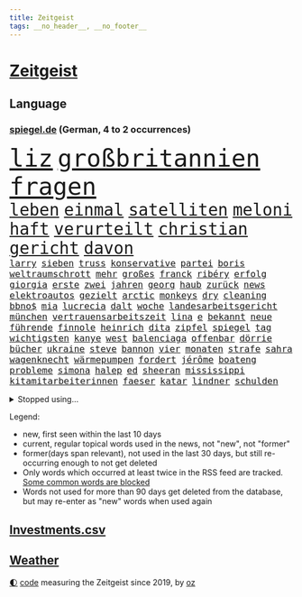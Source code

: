 ```yaml
---
title: Zeitgeist
tags: __no_header__, __no_footer__
---
```


# [Zeitgeist](https://oliz.io/zeitgeist/)

## Language

<h3><a href="https://www.spiegel.de" target="_blank">spiegel.de</a> (German, 4 to 2 occurrences)</h3>
<p style="font-family:monospace">
<span style="font-size:32pt"><a href="news_links.html#liz" class="current">liz</a></span>
<span style="font-size:32pt"><a href="news_links.html#großbritannien" class="current">großbritannien</a></span>
<span style="font-size:32pt"><a href="news_links.html#fragen" class="current">fragen</a></span>
<br>
<span style="font-size:22pt"><a href="news_links.html#leben" class="current">leben</a></span>
<span style="font-size:22pt"><a href="news_links.html#einmal" class="current">einmal</a></span>
<span style="font-size:22pt"><a href="news_links.html#satelliten" class="current">satelliten</a></span>
<span style="font-size:22pt"><a href="news_links.html#meloni" class="current">meloni</a></span>
<span style="font-size:22pt"><a href="news_links.html#haft" class="current">haft</a></span>
<span style="font-size:22pt"><a href="news_links.html#verurteilt" class="current">verurteilt</a></span>
<span style="font-size:22pt"><a href="news_links.html#christian" class="current">christian</a></span>
<span style="font-size:22pt"><a href="news_links.html#gericht" class="current">gericht</a></span>
<span style="font-size:22pt"><a href="news_links.html#davon" class="current">davon</a></span>
<br>
<span style="font-size:12pt"><a href="news_links.html#larry" class="new">larry</a></span>
<span style="font-size:12pt"><a href="news_links.html#sieben" class="current">sieben</a></span>
<span style="font-size:12pt"><a href="news_links.html#truss" class="current">truss</a></span>
<span style="font-size:12pt"><a href="news_links.html#konservative" class="current">konservative</a></span>
<span style="font-size:12pt"><a href="news_links.html#partei" class="current">partei</a></span>
<span style="font-size:12pt"><a href="news_links.html#boris" class="current">boris</a></span>
<span style="font-size:12pt"><a href="news_links.html#weltraumschrott" class="new">weltraumschrott</a></span>
<span style="font-size:12pt"><a href="news_links.html#mehr" class="current">mehr</a></span>
<span style="font-size:12pt"><a href="news_links.html#großes" class="current">großes</a></span>
<span style="font-size:12pt"><a href="news_links.html#franck" class="current">franck</a></span>
<span style="font-size:12pt"><a href="news_links.html#ribéry" class="current">ribéry</a></span>
<span style="font-size:12pt"><a href="news_links.html#erfolg" class="current">erfolg</a></span>
<span style="font-size:12pt"><a href="news_links.html#giorgia" class="current">giorgia</a></span>
<span style="font-size:12pt"><a href="news_links.html#erste" class="current">erste</a></span>
<span style="font-size:12pt"><a href="news_links.html#zwei" class="current">zwei</a></span>
<span style="font-size:12pt"><a href="news_links.html#jahren" class="current">jahren</a></span>
<span style="font-size:12pt"><a href="news_links.html#georg" class="current">georg</a></span>
<span style="font-size:12pt"><a href="news_links.html#haub" class="new">haub</a></span>
<span style="font-size:12pt"><a href="news_links.html#zurück" class="current">zurück</a></span>
<span style="font-size:12pt"><a href="news_links.html#news" class="current">news</a></span>
<span style="font-size:12pt"><a href="news_links.html#elektroautos" class="current">elektroautos</a></span>
<span style="font-size:12pt"><a href="news_links.html#gezielt" class="current">gezielt</a></span>
<span style="font-size:12pt"><a href="news_links.html#arctic" class="new">arctic</a></span>
<span style="font-size:12pt"><a href="news_links.html#monkeys" class="new">monkeys</a></span>
<span style="font-size:12pt"><a href="news_links.html#dry" class="new">dry</a></span>
<span style="font-size:12pt"><a href="news_links.html#cleaning" class="new">cleaning</a></span>
<span style="font-size:12pt"><a href="news_links.html#bbno$" class="new">bbno$</a></span>
<span style="font-size:12pt"><a href="news_links.html#mia" class="current">mia</a></span>
<span style="font-size:12pt"><a href="news_links.html#lucrecia" class="new">lucrecia</a></span>
<span style="font-size:12pt"><a href="news_links.html#dalt" class="new">dalt</a></span>
<span style="font-size:12pt"><a href="news_links.html#woche" class="current">woche</a></span>
<span style="font-size:12pt"><a href="news_links.html#landesarbeitsgericht" class="current">landesarbeitsgericht</a></span>
<span style="font-size:12pt"><a href="news_links.html#münchen" class="current">münchen</a></span>
<span style="font-size:12pt"><a href="news_links.html#vertrauensarbeitszeit" class="new">vertrauensarbeitszeit</a></span>
<span style="font-size:12pt"><a href="news_links.html#lina" class="current">lina</a></span>
<span style="font-size:12pt"><a href="news_links.html#e" class="current">e</a></span>
<span style="font-size:12pt"><a href="news_links.html#bekannt" class="current">bekannt</a></span>
<span style="font-size:12pt"><a href="news_links.html#neue" class="current">neue</a></span>
<span style="font-size:12pt"><a href="news_links.html#führende" class="current">führende</a></span>
<span style="font-size:12pt"><a href="news_links.html#finnole" class="new">finnole</a></span>
<span style="font-size:12pt"><a href="news_links.html#heinrich" class="new">heinrich</a></span>
<span style="font-size:12pt"><a href="news_links.html#dita" class="new">dita</a></span>
<span style="font-size:12pt"><a href="news_links.html#zipfel" class="new">zipfel</a></span>
<span style="font-size:12pt"><a href="news_links.html#spiegel" class="current">spiegel</a></span>
<span style="font-size:12pt"><a href="news_links.html#tag" class="current">tag</a></span>
<span style="font-size:12pt"><a href="news_links.html#wichtigsten" class="current">wichtigsten</a></span>
<span style="font-size:12pt"><a href="news_links.html#kanye" class="current">kanye</a></span>
<span style="font-size:12pt"><a href="news_links.html#west" class="current">west</a></span>
<span style="font-size:12pt"><a href="news_links.html#balenciaga" class="current">balenciaga</a></span>
<span style="font-size:12pt"><a href="news_links.html#offenbar" class="current">offenbar</a></span>
<span style="font-size:12pt"><a href="news_links.html#dörrie" class="new">dörrie</a></span>
<span style="font-size:12pt"><a href="news_links.html#bücher" class="current">bücher</a></span>
<span style="font-size:12pt"><a href="news_links.html#ukraine" class="current">ukraine</a></span>
<span style="font-size:12pt"><a href="news_links.html#steve" class="new">steve</a></span>
<span style="font-size:12pt"><a href="news_links.html#bannon" class="current">bannon</a></span>
<span style="font-size:12pt"><a href="news_links.html#vier" class="current">vier</a></span>
<span style="font-size:12pt"><a href="news_links.html#monaten" class="current">monaten</a></span>
<span style="font-size:12pt"><a href="news_links.html#strafe" class="current">strafe</a></span>
<span style="font-size:12pt"><a href="news_links.html#sahra" class="current">sahra</a></span>
<span style="font-size:12pt"><a href="news_links.html#wagenknecht" class="current">wagenknecht</a></span>
<span style="font-size:12pt"><a href="news_links.html#wärmepumpen" class="current">wärmepumpen</a></span>
<span style="font-size:12pt"><a href="news_links.html#fordert" class="current">fordert</a></span>
<span style="font-size:12pt"><a href="news_links.html#jérôme" class="new">jérôme</a></span>
<span style="font-size:12pt"><a href="news_links.html#boateng" class="new">boateng</a></span>
<span style="font-size:12pt"><a href="news_links.html#probleme" class="current">probleme</a></span>
<span style="font-size:12pt"><a href="news_links.html#simona" class="new">simona</a></span>
<span style="font-size:12pt"><a href="news_links.html#halep" class="new">halep</a></span>
<span style="font-size:12pt"><a href="news_links.html#ed" class="current">ed</a></span>
<span style="font-size:12pt"><a href="news_links.html#sheeran" class="current">sheeran</a></span>
<span style="font-size:12pt"><a href="news_links.html#mississippi" class="current">mississippi</a></span>
<span style="font-size:12pt"><a href="news_links.html#kitamitarbeiterinnen" class="new">kitamitarbeiterinnen</a></span>
<span style="font-size:12pt"><a href="news_links.html#faeser" class="current">faeser</a></span>
<span style="font-size:12pt"><a href="news_links.html#katar" class="current">katar</a></span>
<span style="font-size:12pt"><a href="news_links.html#lindner" class="current">lindner</a></span>
<span style="font-size:12pt"><a href="news_links.html#schulden" class="current">schulden</a></span>
</p>
<details>
<summary>Stopped using...</summary>
<p class="former" style="font-size:12pt">
gerechtigkeit(730) generation(729) kapitän(729) richten(729) anderes(728) ausgesprochen(728) beobachtet(728) besiegt(728) diskussion(728) legendären(728) richtigen(728) sachsenanhalt(728) zahlreichen(728) 2000(727) becker(727) bildern(727) enorm(727) fort(727) klimaneutral(727) persönliche(727) schatten(727) weshalb(727) flugzeuge(726) klagen(726) konzerne(726) mainz(726) pflege(726) premierminister(726) rechtsextremismus(726) reform(726) ans(725) asche(725) botschaft(725) demonstriert(725) erfolgreiche(725) gereist(725) hubschrauber(725) insgesamt(725) internationaler(725) investoren(725) name(725) spätestens(725) brandenburg(724) hinterher(724) maß(724) märchen(724) paul(724) reichen(724) wehren(724) aufgeben(723) bekanntesten(723) bot(723) eingereicht(723) freien(723) gestoßen(723) höchststand(723) radsport(723) richtige(723) wechseln(723) wünschen(723) zuversicht(723) amsterdam(722) berichte(722) einstigen(722) ersetzen(722) siegt(722) smith(722) umweltministerin(722) vorstand(722) altes(721) cartoons(721) coronamaßnahmen(721) entwicklungen(721) julian(721) magdeburg(721) meldete(721) nahen(721) rote(721) schwangere(721) senken(721) untersuchen(721) verpassen(721) wirkte(721) wolle(721) 130(720) angekommen(720) beschimpft(720) beschließen(720) dringend(720) gemeinden(720) leon(720) löhne(720) premiere(720) staats(720) ton(720) unabhängigkeit(720) verzweifelt(720) weitergegeben(720) werke(720) aufgrund(719) betroffenen(719) eskalieren(719) forderungen(719) gegenteil(719) mathias(719) rief(719) sogenannte(719) unterschiede(719) untersuchungen(719) verbieten(719) gehandelt(718) gesundheitlichen(718) mitteln(718) rassistische(718) rettet(718) you(718) befreien(717) flammen(717) fußballprofi(717) nominiert(717) stoppte(717) anschließend(716) hunde(716) minderjährige(716) passen(716) rainer(716) gewinner(715) historischen(715) homeoffice(715) trainiert(715) wochenlang(715) gerechnet(714) kostet(714) meister(714) stoßen(714) verstößt(714) zverev(714) bad(713) härter(713) kryptowährung(713) schulze(713) verlauf(713) weite(713) tennis(712) atem(711) erbe(711) heil(711) historische(711) karte(711) schnitt(711) sehnsucht(711) sichergestellt(711) demokratische(710) pflegekräfte(710) genehmigung(709) torhüter(709) ereignisse(708) lernt(708) spaß(708) bob(707) spanische(707) müsste(706) kindes(705) betont(704) demokratischen(704) signalisiert(704) auflagen(703) enge(703) februar(703) zogen(703) änderungen(703) ringen(702) apps(701) kabul(700) presse(700) schrecken(699) kate(697) reduzieren(697) top(697) freiwillig(696) großem(696) halbe(696) insolvenz(696) hand(695) erstochen(694) saintgermain(694) rang(693) syrer(693) teilnahme(693) möglichkeiten(692) startete(692) tisch(691) schwung(690) sarah(689) telefonat(688) wirbel(687) jurist(686) staatlichen(685) zeigten(684) künstliche(683) akten(682) sogenannten(682) wiedergewählt(682) impfpflicht(680) erfolgreichen(679) athletinnen(678) annäherung(674) wasserstoff(668) ungewöhnlichen(666) drohne(664) reihen(664) gewusst(659) betrunkener(658) last(658) zusätzliche(656) ärmelkanal(656) einfache(652) jessica(652) liter(648) heidelberg(642) londons(642) dankt(638) umbau(626) ausstellung(600) nationalpark(598) 5000(595) verlusten(591) neuanfang(587) fluggesellschaft(582) unzureichend(579) todesursache(573) ausländischen(566) strebt(565) reue(556) zusammengebrochen(556) erteilte(550) abgestürzt(546) fonds(541) 250(536) statistik(523) komme(519) reichtum(519) holz(511) waldbrände(499) eingeladen(487) gesichtet(484) argument(483) bezichtigt(479) belastung(470) berge(470) fotografen(469) parteispitze(466) morgens(463) erlag(462) lebensmitteln(459) liebt(459) kümmern(456) partnerschaft(451) britisches(450) schrumpft(450) britney(448) spears(448) verurteilung(447) rechtens(444) beides(441) mächtigen(440) wandte(440) venedig(439) vorliegen(433) wellen(426) erweisen(425) gremium(425) höchstwert(423) vertretung(423) umkämpften(416) nicole(413) jahrzehnt(410) jenseits(410) löschen(409) erhofft(406) funktionen(406) vorhang(404) scholz'(403) plante(400) zurückziehen(400) landwirte(398) moderner(398) gewohnt(397) agiert(392) world(392) getöteten(386) 115(385) gewandt(384) angeschlossen(378) ostdeutschen(376) arten(374) infektionsschutzgesetz(374) schränkt(370) abhängigkeit(369) söders(367) worum(367) zürich(364) abkommen(363) vermitteln(362) basketballstar(358) siebten(356) getötete(353) kälte(350) leise(350) argumenten(349) plastikmüll(349) kongo(348) eingefroren(346) shanghai(346) ansicht(345) stern(344) bewerten(343) magazin(343) perspektive(343) zeitpunkt(343) ampelparteien(342) booster(342) benutzt(339) hals(339) beschlagnahmte(331) eindringlichen(325) westlicher(321) auge(318) stürzten(316) gestiegene(315) pech(315) otto(314) laura(313) beteiligte(312) dutzenden(312) bundesfinanzminister(310) unogeneralsekretär(309) auseinandersetzungen(308) fassen(307) phänomen(306) wmteilnahme(305) svenja(304) erwiesen(302) explodieren(301) lehrerinnen(301) getreide(300) behält(297) ministerinnen(296) verletzung(295) unterzeichnen(292) arbeitsminister(290) gottesdienst(290) bestrafen(289) omikronvariante(289) gedenkt(288) möchten(288) riskiert(288) bundesinnenministerin(287) oscars(284) bredouille(282) küche(282) ersatz(279) betrachtet(278) transport(277) wahnsinn(277) langjährigen(271) juristischen(270) drohte(269) erkrankungen(268) lemke(268) steffi(268) verringern(268) zahlreicher(268) normalen(267) pelé(267) zweites(267) kriterien(266) ausgeschieden(263) langzeitfolgen(263) abhalten(261) wandern(260) spektakel(259) erzbistum(257) getragen(257) erweitern(256) grünem(254) teppich(254) royal(251) handwerk(250) fake(249) afrikanischen(248) braut(248) klingen(248) wiederum(248) filmemacher(245) pekings(245) strände(245) cyberattacken(244) 49(242) knappes(241) unweit(238) fisch(235) reichweite(233) transparenz(233) beckham(232) n(231) norwegischer(231) eubehörde(228) iga(228) schlägen(228) we(228) świątek(228) leak(226) 17jährige(225) begleiten(225) nizza(224) verhilft(220) neunten(219) abbau(218) gitter(218) jennifer(218) schwarzmeerflotte(218) soziologin(218) eukommissionspräsidentin(217) gegendemonstranten(217) initiative(217) kanzlerpartei(213) drohten(212) arbeitszeit(211) verbrauchern(210) erdöl(207) sicherheitsinteressen(207) lebe(206) mutige(206) baustelle(205) geforderten(204) heben(204) instrumentalisiert(204) applaus(203) verliehen(203) anpassung(199) niedergestochen(199) starkregen(198) ukrainekrieges(198) belgrad(197) typ(197) dylan(195) embargo(195) invasoren(193) bombardierung(192) geschäftsleute(192) beispiele(189) kadaver(188) house(186) slowenien(186) kalt(185) trinkwasser(185) begrenzt(183) herrschte(182) verweis(182) aufkommt(181) bezeichnen(180) ergab(180) aufgeführt(179) erfordert(179) kriegsführung(179) erhalt(178) zwangsarbeit(178) motto(177) basketballer(176) bundeswirtschaftsminister(176) ferraripilot(176) landwirt(176) poleposition(176) wall(176) registrierte(175) speichern(175) zusätzlich(175) finanzchef(174) tankrabatts(174) beigelegt(173) erneuter(173) mandat(171) markiert(170) täters(170) butscha(169) behoben(168) zurückgedrängt(168) bafögreform(167) bußgeld(167) minen(166) mordprozess(166) toxische(166) aufgefallen(165) besetzen(165) warteten(165) pelosi(164) gärtner(162) menschenhandel(162) billigen(161) joker(161) morden(161) besuchte(160) großmutter(160) milliardenhöhe(160) taifun(160) jahrhundertflut(159) mars(159) punks(159) iaea(158) nagelsmann(157) umstände(155) empfinden(154) pogba(154) zollen(154) geladenen(151) mischung(151) übergriffen(151) zentrale(150) 84(149) tennisprofis(149) vorstellt(149) verbliebenen(148) dahin(147) hindernisse(147) schau(147) formal(146) skulpturen(146) herausgekommen(145) isoliert(145) zusammenkunft(145) ifoinstituts(144) positionieren(144) mordfall(142) basketball(141) 58jährigen(140) trennten(140) volksfest(140) demselben(139) ifoumfrage(139) bedingung(138) bett(138) billigticket(138) dinner(138) prüfer(138) verhaftungen(138) wirkungslos(138) anhören(137) computer(137) megan(137) objekte(137) rügen(137) öllieferungen(137) privathaushalten(136) sylt(136) existenziellen(135) jeanluc(135) besitzt(134) diskriminiert(134) angeschlagenen(133) brennen(133) mexikaner(133) einsatzes(132) einzuschränken(132) heimem(132) klimakatastrophe(131) 110(130) anzeige(130) schiene(130) weltuntergang(130) alcaraz(129) lidl(129) potenzial(129) 80000(128) chefs(128) ermöglicht(128) klimaschädlichen(127) abertausende(126) bedarf(126) herrscher(126) hing(126) jabeur(126) ons(126) einreichen(125) ibiza(125) irrweg(125) kenia(125) einrichtungsbezogene(124) olympiaaus(124) privatleben(124) verfassungsbeschwerde(123) aufsichtsratschef(122) erfinden(122) rammte(122) black(121) erdoğans(121) heimspiel(121) konservativer(121) zusammengekommen(121) republikanischer(120) mitarbeitende(119) stiko(119) botschafterin(117) save(117) schweine(117) verbrennungsmotor(117) beirut(116) erhöhtes(116) galten(116) luka(116) vollgas(116) blöße(115) kovač(115) niko(115) ruben(115) sebastián(115) styles(115) henry(114) kaputte(114) nostalgie(114) pakt(114) schimpft(114) schmetterlinge(114) durften(113) einzigen(113) verfügen(113) bestimmter(112) margot(112) notaufnahme(112) lachen(111) panne(111) senegal(111) speicherung(111) 180(110) freibad(110) gleiche(110) tiktokvideos(110) 18jährige(109) neuseelands(109) rückseite(109) achtjähriger(108) christlichen(108) trugen(108) update(108) jagt(107) olympischen(107) unschuld(106) bergung(105) mitgeteilt(105) monza(105) älter(105) angepasst(104) fotografinnen(104) spahn(104) zulassung(104) osnabrück(103) großartige(102) usmedien(102) ankündigungen(101) raketenwerfer(101) stutthof(101) albanien(100) bildungsministerium(100) bär(100) gegenstand(100) internationales(100) kzsekretärin(100) begeht(99) rassismusvorwürfe(99) personalmangel(98) plädieren(98) populismus(98) standards(98) transportieren(98) wirtschaftsleistung(98) pflegeheimen(97) gasversorgers(96) ziellinie(96) zinserhöhungen(96) abschwung(95) geringverdiener(95) profiteure(95) sbahn(95) tierquälerei(95) angelegte(94) dokumentation(94) fdpjustizminister(94) forever(94) freizeit(94) kartellrecht(94) kranken(94) trans(94) british(93) hamm(93) phantom(93) ungleicher(93) android(92) ausgebeutet(92) endgültige(92) oper(92) personalie(92) überdenken(92) brandkatastrophe(91) bruttoinlandsprodukt(91) geht's(91) heim(91) helmut(91) kfw(91) kohls(91) milliardenlücke(91) olympiasieger(91) portugals(91) ratschläge(91) umkämpfte(91) verspottet(91) weiterlaufen(91) artillerie(90) ba4(90) bleibe(90) kontroversen(90) marode(90) tribute(90) übergewinne(90) 16jähriger(89) abgaben(89) betrunkenen(89) bären(89) kostete(89) quelle(89) stationen(89) verpflichtend(89) benziner(88) gouverneure(88) minenräumer(88) staatenbund(88) unzufriedene(88) üppig(88) einleiten(87) gleichauf(87) schwärmt(87) unvorstellbar(87) usrepublikaner(87) würdigte(87) ethnische(86) gefechten(86) hilfskräfte(86) ligarekord(86) abheben(85) entschuldigen(85) plötzliche(85) usmilitär(85) davis(84) emachtelfinale(84) lapid(84) laufzeitverlängerungen(84) legal(84) leichnam(84) offenbach(84) treibstoffe(84) vorschreiben(84) kommentatoren(83) matterhorn(83) nichtbinäre(83) sonntagabend(83) 22jährigen(82) durchsetzbar(82) errichtet(82) mischte(82) mordete(82) nachbarin(82) regenbogen(82) straßburger(82) verpflichten(82) wiedersehen(82) woody(82) überführung(82) auswirken(81) demonstrant(81) ema(81) louisiana(81) pflaster(81) spreche(81) beharrt(80) bestechung(80) bucht(80) may(80) medizinische(80) staatshilfe(80) erneuerbarer(79) importverbot(79) kreativ(79) schwede(79) usraumfahrtbehörde(79) ebikes(78) italiener(78) klärung(78) leichenteile(78) stahl(78) becken(77) diess(77) erwarte(77) flüssiggasterminal(77) katastrophal(77) drängte(76) juri(76) siedelt(76) vergleicht(76) videospielen(76) 75jährige(75) branchenverband(75) clarence(75) elektrolkw(75) eurecht(75) taxonomie(75) verharmlosung(75) wache(75) angehoben(74) documentaskandal(74) fpö(74) gebete(74) kostspielig(74) oleksandr(74) quasare(74) umgesetzt(74) baubranche(73) gletscherbruch(73) münden(73) schrumpfenden(73) unterkünfte(73) korn(72) kürzungen(72) anheuern(71) begünstigen(71) challenge(71) gestresst(71) knast(71) 62jähriger(70) aussteigen(70) dauerhafte(70) elyas(70) gab's(70) gefangener(70) gehenden(70) israelisches(70) klimafreundlich(70) m'barek(70) marktmacht(70) motorradfahrer(70) spielberg(70) vorjahreszeitraum(70) brennstoffzelle(69) damien(69) erdatmosphäre(69) gefängnissen(69) gesprächsbereit(69) heizkosten(69) hollywoods(69) rezessionsgefahr(69) staatseinstieg(69) eughurteil(68) filmten(68) gegriffen(68) lautes(68) tribut(68) verschwendet(68) äußerst(68) minutiös(67) selfie(67) tarifvertrag(67) atmen(66) prekären(66) spiegelreporterin(66) umweltverbände(66) beeilen(65) intendant(65) island(65) residenz(65) verweigerte(65) weltspitze(65) energiefirmen(64) hansa(64) regensburg(64) 40jährige(63) 69euroticket(63) coole(63) erstaunliche(63) ken(63) klimaklage(63) machtverlust(63) senatsverwaltung(63) gedenkstätte(62) militärischem(62) parteifreunde(62) schwarzmarkt(62) videospiel(62) virginia(62) waffensysteme(62) anand(61) bundeskabinett(61) exweltmeister(61) gabrielle(61) subventionen(61) trauerfeierlichkeiten(61) vorstellbar(61) anzeigen(60) blake(60) raumtemperatur(60) rekordinflation(60) spruch(60) stritt(60) alijew(59) erzürnt(59) sportboot(59) weltweiter(59) ätzt(59) 187(58) children(58) solch(58) besuchern(57) diana(57) durchzusetzen(57) hannah(57) heidenheim(57) privates(57) schalten(57) terminen(57) waldbränden(57) abläufe(56) bürgergeld(56) gasnotstand(56) sicherheitsvorkehrungen(56) tiny(56) zugticket(56) axt(55) bürgergelds(55) klimaerwärmung(55) späteren(55) stränden(55) tvjournalist(55) 2005(54) herstellen(54) quatsch(54) rückzugsort(54) to(54) usdemokratin(54) viermaligen(54) durchs(53) nominierten(53) peloton(53) 1993(52) 89(52) emhalbfinale(52) kulturen(52) lieferengpässen(52) seinerseits(52) sportwagen(52) wogen(52) wolkenkratzer(52) zusammenprall(52) arbeitsalltag(51) beseitigt(51) eberl(51) johann(51) kabinettssitzung(51) vorkriegsniveau(51) überschuss(51) anstehen(50) bach(50) betragen(50) einladung(50) lebenden(50) lebenserwartung(50) meeren(50) spektakulärer(50) toiletten(50) vorlauf(50) gemüter(49) kriminalpolizei(49) lehr(49) geburtenziffer(48) nasasonde(48) progression(48) ritt(48) schnappt(48) späße(48) taipeh(48) tsv(48) harsche(47) klassische(47) quadratmetern(47) rundfunk(47) terminal(47) ulrike(47) belohnung(46) einschreiten(46) events(46) heutige(46) klimabilanz(46) kostenexplosion(46) meiler(46) verletzter(46) wohlstands(46) einstimmig(45) elefanten(45) geburten(45) gestank(45) grab(45) tänzerinnen(45) usrepräsentantenhauses(45) usspitzenpolitikerin(45) 112(44) kindergeld(44) pflegekräften(44) vorgängerregierung(44) co2ausstoß(43) coronaabschottung(43) flow(43) jordan(43) kernkraft(43) klargestellt(43) minderjährigen(43) täuschen(43) beigesetzt(42) betzenberg(42) rundfunks(42) spiegelcartoonisten(42) spitzenklub(42) tagelangen(42) turm(42) verkleinern(42) block(41) heche(41) peru(41) 48jähriger(40) beatrice(40) energiequelle(40) gordon(40) klappen(40) masche(40) meteoriteneinschlag(40) nachbarländern(40) regisseure(40) sensationell(40) tarife(40) tauchten(40) vorigen(40) durchgemacht(39) gorman(39) grundlegend(39) größeres(39) überrollen(39) intensiver(38) medium(38) sicherer(38) springreiter(38) stechen(38) toronto(38) zeitbombe(38) neutraler(37) schulsenator(37) tennisolympiasieger(37) urnengang(37) weiterreichen(37) abfälle(36) bestimmtes(36) blutige(36) empfindlich(36) katerstimmung(36) kernkraftwerk(36) schafherde(36) abendessen(35) bezieher(35) eismassen(35) eriwan(35) europameisterschaften(35) faktor(35) kickl(35) krisenmodus(35) sofortigen(35) tabellenführung(35) verkehrsverbund(35) bundesarbeitsgericht(34) reaktor(34) wunderkind(34) zugspitze(34) überfällig(34) armeniens(33) definiert(33) erforscht(33) paradies(33) sicherung(33) thematisiert(33) weitaus(33) wirtschaften(33) filatjew(32) montenegro(32) regulärer(32) reiten(32) schonungslos(32) transporte(32) verstöße(32) vertrieben(32) 440(31) auszählung(31) berechnet(31) berlinfriedrichshain(31) deckelung(31) entstehen(31) krankenwagen(31) pflegte(31) archäologen(30) bundesbank(30) koffern(30) lou(30) schiefgehen(30) schwieg(30) straßenbahn(30) beauftragten(29) behindert(29) bonus(29) einsteigen(29) füller(29) senders(29) aydemir(28) erforderlich(28) fatma(28) hinein(28) hörbar(28) repariert(28) spieltagen(28) stallone(28) sylvester(28) vermeintlichen(28) wessen(28) wüstefeld(28) neuesten(27) prinzen(27) schäfer(27) var(27) bostoner(26) veränderte(26) dauerregen(25) rätseln(25) talente(25) vorfahrt(25) achte(24) faszinierende(24) fristverlängerung(24) giovanni(24) helsinki(24) ortstermin(24) preisgekrönte(24) anmutenden(23) dunkle(23) folgekosten(23) instrumentalisieren(23) maurer(23) mitsotakis(23) bösewicht(22) finanzspritzen(22) folgenlos(22) fristlos(22) krebserkrankungen(22) missen(22) monieren(22) unterzahl(22) verbündeter(22) 45jährige(21) rostocker(21) schwestern(21) amanda(20) geschäften(20) konten(20) nordosten(20) astronaut(19) basketballem(19) bildungsangebote(19) ehre(19) einzelzeitfahren(19) erkannten(19) omikronimpfstoffe(19) vergangenes(19) afghanisches(18) auftragsbestand(18) dončić(18) ergänzen(18) erinnerungskultur(18) forcieren(18) gelber(18) hinweisgeber(18) music(18) selbstvertrauen(18) sportvorstand(18) transportern(18) tweets(18) wartete(18) äthiopischen(18) 2050(17) blumen(17) dean(17) miserablen(17) nutzern(17) umverteilen(17) verständigen(17) aufgeflammt(16) crystal(16) fachleuten(16) itzehoe(16) nervig(16) rügt(16) verschwörungstheorien(16) zugzwang(16) behinderter(15) bewusstlos(15) brandenburgs(15) ertrank(15) kommunalpolitiker(15) orientiert(15) verliebt(15) weltberühmt(15) charlbi(14) erfindet(14) europäisches(14) francisco(14) kremlnähe(14) sadness(14) triangle(14) anwesende(13) filmaufnahmen(13) freigeist(13) informatik(13) italienischer(13) mittelschicht(13) peinlichen(13) reserve(13) stadtfest(13) ukrainepolitik(13) branchen(12) gebühren(12) niedersächsisches(12) pflichtfach(12) babylon(11) befreiten(11) bills(11) buffalo(11) königs(11) leyens(11) rühren(11) totschlag(11) verbindlich(11) verstorbene(11)
</p>
</details>
<p>Legend:
<ul>
<li><span class="new">new</span>, first seen within the last 10 days</li>
<li><span class="current">current</span>, regular topical words used in the news, not "new", not "former"</li>
<li><span class="former">former(days span relevant)</span>, not used in the last 30 days, but still re-occurring enough to not get deleted</li>
<li>Only words which occurred at least twice in the RSS feed are tracked. <a href="language/filters.py">Some common words are blocked</a></li>
<li>Words not used for more than 90 days get deleted from the database, but may re-enter as "new" words when used again</li>
</ul>
</p>

## [Investments](investments.html)[.csv](investments.csv)

## [Weather](weather.html)

<footer>
<a href="javascript:toggleTheme()" class="nav">🌓</a>
<a href="https://github.com/ooz/zeitgeist">code</a> measuring the Zeitgeist since 2019, by <a href="https://oliz.io">oz</a>
</footer>
